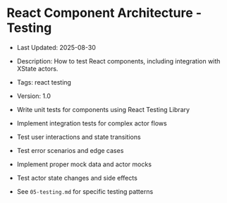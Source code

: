 # React Component Architecture - Testing
- Last Updated: 2025-08-30
- Description: How to test React components, including integration with XState actors.
- Tags: react testing
- Version: 1.0


- Write unit tests for components using React Testing Library
- Implement integration tests for complex actor flows
- Test user interactions and state transitions
- Test error scenarios and edge cases
- Implement proper mock data and actor mocks
- Test actor state changes and side effects
- See `05-testing.md` for specific testing patterns
